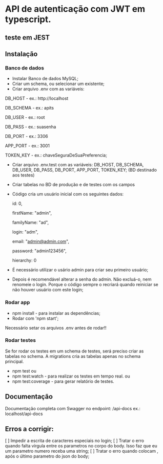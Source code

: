 # API de autenticação com JWT em typescript.
## teste em JEST

## Instalação

### Banco de dados
- Instalar Banco de dados MySQL;
- Criar um schema, ou selecionar um existente;
- Criar arquivo .env com as variáveis: 

DB_HOST - ex.: http://localhost

DB_SCHEMA - ex.: apits

DB_USER - ex.: root

DB_PASS - ex.: suasenha

DB_PORT - ex.: 3306

APP_PORT - ex.: 3001

TOKEN_KEY - ex.: chaveSeguraDeSuaPreferencia;

- Criar arquivo .env.test com as variáveis: DB_HOST, DB_SCHEMA, DB_USER, DB_PASS, DB_PORT, APP_PORT, TOKEN_KEY; (BD destinado aos testes)
- Criar tabelas no BD de produção e de testes com os campos
- Código cria um usuário inicial com os seguintes dados:

  id: 0,

  firstName: "admin",

  familyName: "ad",

  login: "adm",

  email: "admin@admin.com",

  password: "admin123456",

  hierarchy: 0

- É necessário utilizar o usário admin para criar seu primeiro usuário;
- Depois é recomendável alterar a senha do admin. Não excluá-o, nem renomeie o login. Porque o código sempre o recriará quando reiniciar se não houver usuário com este login;

### Rodar app
- npm install - para instalar as dependências;
- Rodar com 'npm start';

Necessário setar os arquivos .env antes de rodar!!

### Rodar testes
Se for rodar os testes em um schema de testes, será preciso criar as tabelas no schema. A migrations cria as tabelas apenas no schema principal.

- npm test
ou 
- npm test:watch - para realizar os testes em tempo real.
ou
- npm test:coverage - para gerar relatório de testes.

## Documentação

Documentação completa com Swagger no endpoint: /api-docs
ex.: localhost/api-docs 

## Erros a corrigir:

[ ] Impedir a escrita de caracteres especiais no login;
[ ] Tratar o erro quando falta vírgula entre os parametros no corpo do body. Isso faz que eu um parametro numero receba uma string;
[ ] Tratar o erro quando colocam , após o último parametro do json do body;